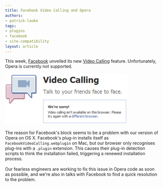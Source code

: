 ```yaml
---
title: Facebook Video Calling and Opera
authors:
- patrick-lauke
tags:
- plugins
- facebook
- site-compatibility
layout: article
---
```

This week, <a href="http://www.facebook.com">Facebook</a> unveiled its new <a href="http://www.facebook.com/videocalling">Video Calling</a> feature. Unfortunately, Opera is currently not supported.<br/><br/><span class='imgcenter'><img alt='' src='/blog/facebook-video-calling/fb-video.png' /></span> <br/><br/>The reason for Facebook&#39;s block seems to be a problem with our version of Opera on OS X. Facebook&#39;s plug-in installs itself as <code>FacebookVideoCalling.webplugin</code> on Mac,  but our browser only recognises plug-ins with a <code>.plugin</code> extension. This causes their plug-in detection scripts to think the installation failed, triggering a renewed installation process.<br/><br/>Our fearless engineers are working to fix this issue in Opera code as soon as possible, and we&#39;re also in talks with Facebook to find a quick resolution to the problem.
